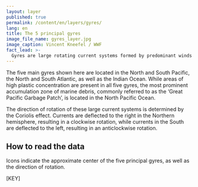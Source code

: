 ```yaml
---
layout: layer
published: true
permalink: /content/en/layers/gyres/
lang: en
title: The 5 principal gyres
image_file_name: gyres_layer.jpg
image_caption: Vincent Kneefel / WWF
fact_lead: >-
  Gyres are large rotating current systems formed by predominant winds and forces created by the Earth's rotation. Featuring lighter winds and currents at their centers, floating plastic is slowed down and accumulates, resulting in large areas of high plastic concentration.
---
```


The five main gyres shown here are located in the North and South Pacific, the North and South Atlantic, as well as the Indian Ocean. While areas of high plastic concentration are present in all five gyres, the most prominent accumulation zone of marine debris, commonly referred to as the ‘Great Pacific Garbage Patch’, is located in the North Pacific Ocean.

The direction of rotation of these large current systems is determined by the Coriolis effect. Currents are deflected to the right in the Northern hemisphere, resulting in a clockwise rotation, while currents in the South are deflected to the left, resulting in an anticlockwise rotation.

## How to read the data

Icons indicate the approximate center of the five principal gyres, as well as the direction of rotation.

[KEY]

